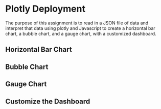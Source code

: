 # Plotly Deployment

The purpose of this assignment is to read in a JSON file of data and interpret that data using plotly and Javascript to create a horizontal bar chart, a bubble chart, and a gauge chart, with a customized dashboard. 

## Horizontal Bar Chart

## Bubble Chart

## Gauge Chart

## Customize the Dashboard


